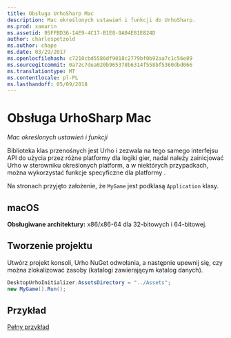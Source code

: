 ```yaml
---
title: Obsługa UrhoSharp Mac
description: Mac określonych ustawień i funkcji do UrhoSharp.
ms.prod: xamarin
ms.assetid: 95FFBD36-14E9-4C17-B1E8-9A04E81E824D
author: charlespetzold
ms.author: chape
ms.date: 03/29/2017
ms.openlocfilehash: c7210cbd5586df9018c2779bf0b92aa7c1c56e89
ms.sourcegitcommit: 0a72c7dea020b965378b6314f558bf5360dbd066
ms.translationtype: MT
ms.contentlocale: pl-PL
ms.lasthandoff: 05/09/2018
---
```

# <a name="urhosharp-mac-support"></a>Obsługa UrhoSharp Mac

_Mac określonych ustawień i funkcji_

Biblioteka klas przenośnych jest Urho i zezwala na tego samego interfejsu API do użycia przez różne platformy dla logiki gier, nadal należy zainicjować Urho w sterowniku określonych platform, a w niektórych przypadkach, można wykorzystać funkcje specyficzne dla platformy .

Na stronach przyjęto założenie, że `MyGame` jest podklasą `Application` klasy.

## <a name="macos"></a>macOS

**Obsługiwane architektury:** x86/x86-64 dla 32-bitowych i 64-bitowej.

## <a name="creating-a-project"></a>Tworzenie projektu

Utwórz projekt konsoli, Urho NuGet odwołania, a następnie upewnij się, czy można zlokalizować zasoby (katalogi zawierającym katalog danych).

```csharp
DesktopUrhoInitializer.AssetsDirectory = "../Assets";
new MyGame().Run();
```

## <a name="example"></a>Przykład

[Pełny przykład](https://github.com/xamarin/urho-samples/tree/master/FeatureSamples/Cocoa)


